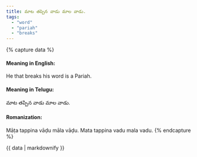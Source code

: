 ```yaml
---
title: మాట తప్పిన వాడు మాల వాడు.
tags:
  - "word"
  - "pariah"
  - "breaks"
---
```


{% capture data %}
#### Meaning in English:
He that breaks his word is a Pariah.

#### Meaning in Telugu:
మాట తప్పిన వాడు మాల వాడు.

#### Romanization:
Māṭa tappina vāḍu māla vāḍu.
Mata tappina vadu mala vadu.
{% endcapture %}

{{ data | markdownify }}

